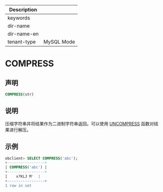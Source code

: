 | Description   |                 |
|---------------|-----------------|
| keywords      |                 |
| dir-name      |                 |
| dir-name-en   |                 |
| tenant-type   | MySQL Mode      |

# COMPRESS

## 声明

```sql
COMPRESS(str)
```

## 说明

压缩字符串并将结果作为二进制字符串返回。可以使用 [UNCOMPRESS](../500.encryption-and-compression-functions-of-mysql-mode/1100.uncompress-of-mysql-mode.md) 函数对结果进行解压。

## 示例

```sql
obclient> SELECT COMPRESS('abc');
+-----------------+
| COMPRESS('abc') |
+-----------------+
|    x?KLJ M'  |
+-----------------+
1 row in set
```
